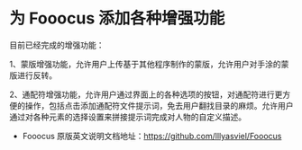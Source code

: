 # 为 Fooocus 添加各种增强功能

目前已经完成的增强功能：<br> 

1、蒙版增强功能，允许用户上传基于其他程序制作的蒙版，允许用户对手涂的蒙版进行反转。<br> 

2、通配符增强功能，允许用户通过界面上的各种选项的按钮，对通配符进行更方便的操作，包括点击添加通配符文件提示词，免去用户翻找目录的麻烦。允许用户通过对各种元素的选择设置来拼接提示词完成对人物的自定义描述。<br> 

* Fooocus 原版英文说明文档地址：https://github.com/lllyasviel/Fooocus<br> 
